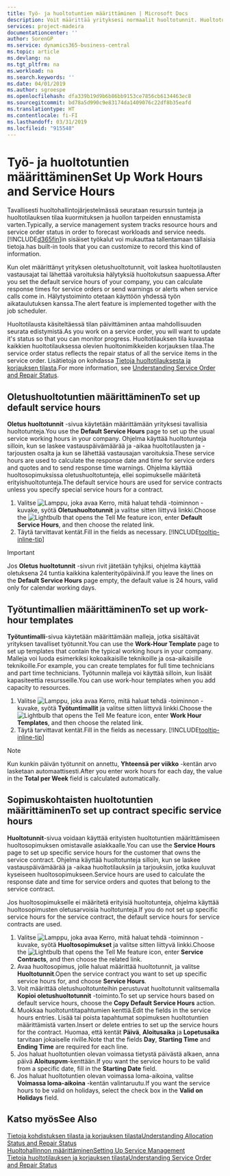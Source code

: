 ```yaml
---
title: Työ- ja huoltotuntien määrittäminen | Microsoft Docs
description: Voit määrittää yrityksesi normaalit huoltotunnit. Huoltotuntien avulla lasketaan huoltotilausten ja -tarjousten vastauspäivämäärä ja -aika osalta ja vastausaikavaroitusten lähettäminen.
services: project-madeira
documentationcenter: ''
author: SorenGP
ms.service: dynamics365-business-central
ms.topic: article
ms.devlang: na
ms.tgt_pltfrm: na
ms.workload: na
ms.search.keywords: ''
ms.date: 04/01/2019
ms.author: sgroespe
ms.openlocfilehash: dfa339b19d9b6b86bb9153ce7856cb6134463ec8
ms.sourcegitcommit: bd78a5d990c9e83174da1409076c22df8b35eafd
ms.translationtype: HT
ms.contentlocale: fi-FI
ms.lasthandoff: 03/31/2019
ms.locfileid: "915548"
---
```

# <a name="set-up-work-hours-and-service-hours"></a><span data-ttu-id="71cd9-104">Työ- ja huoltotuntien määrittäminen</span><span class="sxs-lookup"><span data-stu-id="71cd9-104">Set Up Work Hours and Service Hours</span></span>
<span data-ttu-id="71cd9-105">Tavallisesti huoltohallintojärjestelmässä seurataan resurssin tunteja ja huoltotilauksen tilaa kuormituksen ja huollon tarpeiden ennustamista varten.</span><span class="sxs-lookup"><span data-stu-id="71cd9-105">Typically, a service management system tracks resource hours and service order status in order to forecast workloads and service needs.</span></span> [!INCLUDE[d365fin](includes/d365fin_md.md)]<span data-ttu-id="71cd9-106">in sisäiset työkalut voi mukauttaa tallentamaan tällaisia tietoja.</span><span class="sxs-lookup"><span data-stu-id="71cd9-106">has built-in tools that you can customize to record this kind of information.</span></span>  
  
<span data-ttu-id="71cd9-107">Kun olet määrittänyt yrityksen oletushuoltotunnit, voit laskea huoltotilausten vastausajat tai lähettää varoituksia hälytyksiä huoltokutsun saapuessa.</span><span class="sxs-lookup"><span data-stu-id="71cd9-107">After you set the default service hours of your company, you can calculate response times for service orders or send warnings or alerts when service calls come in.</span></span> <span data-ttu-id="71cd9-108">Hälytystoiminto otetaan käyttöön yhdessä työn aikataulutuksen kanssa.</span><span class="sxs-lookup"><span data-stu-id="71cd9-108">The alert feature is implemented together with the job scheduler.</span></span>   
  
<span data-ttu-id="71cd9-109">Huoltotilausta käsiteltäessä tilan päivittäminen antaa mahdollisuuden seurata edistymistä.</span><span class="sxs-lookup"><span data-stu-id="71cd9-109">As you work on a service order, you will want to update it's status so that you can monitor progress.</span></span> <span data-ttu-id="71cd9-110">Huoltotilauksen tila kuvastaa kaikkien huoltotilauksessa olevien huoltonimikkeiden korjauksen tilaa.</span><span class="sxs-lookup"><span data-stu-id="71cd9-110">The service order status reflects the repair status of all the service items in the service order.</span></span> <span data-ttu-id="71cd9-111">Lisätietoja on kohdassa [Tietoja huoltotilauksesta ja korjauksen tilasta](service-order-repair-status.md).</span><span class="sxs-lookup"><span data-stu-id="71cd9-111">For more information, see [Understanding Service Order and Repair Status](service-order-repair-status.md).</span></span> 

## <a name="to-set-up-default-service-hours"></a><span data-ttu-id="71cd9-112">Oletushuoltotuntien määrittäminen</span><span class="sxs-lookup"><span data-stu-id="71cd9-112">To set up default service hours</span></span>  
<span data-ttu-id="71cd9-113">**Oletus huoltotunnit** -sivua käytetään määrittämään yrityksesi tavallisia huoltotunteja.</span><span class="sxs-lookup"><span data-stu-id="71cd9-113">You use the **Default Service Hours** page to set up the usual service working hours in your company.</span></span> <span data-ttu-id="71cd9-114">Ohjelma käyttää huoltotunteja silloin, kun se laskee vastauspäivämäärää ja -aikaa huoltotilausten ja -tarjousten osalta ja kun se lähettää vastausajan varoituksia.</span><span class="sxs-lookup"><span data-stu-id="71cd9-114">These service hours are used to calculate the response date and time for service orders and quotes and to send response time warnings.</span></span> <span data-ttu-id="71cd9-115">Ohjelma käyttää huoltosopimuksissa oletushuoltotunteja, ellei sopimukselle määritetä erityishuoltotunteja.</span><span class="sxs-lookup"><span data-stu-id="71cd9-115">The default service hours are used for service contracts unless you specify special service hours for a contract.</span></span>  
  
1. <span data-ttu-id="71cd9-116">Valitse ![Lamppu, joka avaa Kerro, mitä haluat tehdä -toiminnon](media/ui-search/search_small.png "Kerro, mitä haluat tehdä") -kuvake, syötä **Oletushuoltotunnit** ja valitse sitten liittyvä linkki.</span><span class="sxs-lookup"><span data-stu-id="71cd9-116">Choose the ![Lightbulb that opens the Tell Me feature](media/ui-search/search_small.png "Tell me what you want to do") icon, enter **Default Service Hours**, and then choose the related link.</span></span>  
2. <span data-ttu-id="71cd9-117">Täytä tarvittavat kentät.</span><span class="sxs-lookup"><span data-stu-id="71cd9-117">Fill in the fields as necessary.</span></span> [!INCLUDE[tooltip-inline-tip](includes/tooltip-inline-tip_md.md)]  
  
> [!IMPORTANT]  
>  <span data-ttu-id="71cd9-118">Jos **Oletus huoltotunnit** -sivun rivit jätetään tyhjiksi, ohjelma käyttää oletuksena 24 tuntia kaikkina kalenterityöpäivinä.</span><span class="sxs-lookup"><span data-stu-id="71cd9-118">If you leave the lines on the **Default Service Hours** page empty, the default value is 24 hours, valid only for calendar working days.</span></span>  
  
## <a name="to-set-up-work-hour-templates"></a><span data-ttu-id="71cd9-119">Työtuntimallien määrittäminen</span><span class="sxs-lookup"><span data-stu-id="71cd9-119">To set up work-hour templates</span></span>
<span data-ttu-id="71cd9-120">**Työtuntimalli**-sivua käytetään määrittämään malleja, jotka sisältävät yrityksen tavalliset työtunnit.</span><span class="sxs-lookup"><span data-stu-id="71cd9-120">You can use the **Work-Hour Template** page to set up templates that contain the typical working hours in your company.</span></span> <span data-ttu-id="71cd9-121">Malleja voi luoda esimerkiksi kokoaikaisille teknikoille ja osa-aikaisille teknikoille.</span><span class="sxs-lookup"><span data-stu-id="71cd9-121">For example, you can create templates for full time technicians and part time technicians.</span></span> <span data-ttu-id="71cd9-122">Työtunnin malleja voi käyttää silloin, kun lisäät kapasiteettia resursseille.</span><span class="sxs-lookup"><span data-stu-id="71cd9-122">You can use work-hour templates when you add capacity to resources.</span></span>  
  
1. <span data-ttu-id="71cd9-123">Valitse ![Lamppu, joka avaa Kerro, mitä haluat tehdä -toiminnon](media/ui-search/search_small.png "Kerro, mitä haluat tehdä") -kuvake, syötä **Työtuntimallit** ja valitse sitten liittyvä linkki.</span><span class="sxs-lookup"><span data-stu-id="71cd9-123">Choose the ![Lightbulb that opens the Tell Me feature](media/ui-search/search_small.png "Tell me what you want to do") icon, enter **Work Hour Templates**, and then choose the related link.</span></span>  
2. <span data-ttu-id="71cd9-124">Täytä tarvittavat kentät.</span><span class="sxs-lookup"><span data-stu-id="71cd9-124">Fill in the fields as necessary.</span></span> [!INCLUDE[tooltip-inline-tip](includes/tooltip-inline-tip_md.md)]  
  
> [!Note]
> <span data-ttu-id="71cd9-125">Kun kunkin päivän työtunnit on annettu, **Yhteensä per viikko** -kentän arvo lasketaan automaattisesti.</span><span class="sxs-lookup"><span data-stu-id="71cd9-125">After you enter work hours for each day, the value in the **Total per Week** field is calculated automatically.</span></span>  

## <a name="to-set-up-contract-specific-service-hours"></a><span data-ttu-id="71cd9-126">Sopimuskohtaisten huoltotuntien määrittäminen</span><span class="sxs-lookup"><span data-stu-id="71cd9-126">To set up contract specific service hours</span></span>  
<span data-ttu-id="71cd9-127">**Huoltotunnit**-sivua voidaan käyttää erityisten huoltotuntien määrittämiseen huoltosopimuksen omistavalle asiakkaalle.</span><span class="sxs-lookup"><span data-stu-id="71cd9-127">You can use the **Service Hours** page to set up specific service hours for the customer that owns the service contract.</span></span> <span data-ttu-id="71cd9-128">Ohjelma käyttää huoltotunteja silloin, kun se laskee vastauspäivämäärää ja -aikaa huoltotilauksiin ja tarjouksiin, jotka kuuluvat kyseiseen huoltosopimukseen.</span><span class="sxs-lookup"><span data-stu-id="71cd9-128">Service hours are used to calculate the response date and time for service orders and quotes that belong to the service contract.</span></span>  
  
<span data-ttu-id="71cd9-129">Jos huoltosopimukselle ei määritetä erityisiä huoltotunteja, ohjelma käyttää huoltosopimusten oletusarvoisia huoltotunteja.</span><span class="sxs-lookup"><span data-stu-id="71cd9-129">If you do not set up specific service hours for the service contract, the default service hours for service contracts are used.</span></span>  
  
1. <span data-ttu-id="71cd9-130">Valitse ![Lamppu, joka avaa Kerro, mitä haluat tehdä -toiminnon](media/ui-search/search_small.png "Kerro, mitä haluat tehdä") -kuvake, syötä **Huoltosopimukset** ja valitse sitten liittyvä linkki.</span><span class="sxs-lookup"><span data-stu-id="71cd9-130">Choose the ![Lightbulb that opens the Tell Me feature](media/ui-search/search_small.png "Tell me what you want to do") icon, enter **Service Contracts**, and then choose the related link.</span></span>  
2. <span data-ttu-id="71cd9-131">Avaa huoltosopimus, jolle haluat määrittää huoltotunnit, ja valitse **Huoltotunnit**.</span><span class="sxs-lookup"><span data-stu-id="71cd9-131">Open the service contract you want to set up specific service hours for, and choose **Service Hours**.</span></span>  
4. <span data-ttu-id="71cd9-132">Voit määrittää oletushuoltotunteihin perustuvat huoltotunnit valitsemalla **Kopioi oletushuoltotunnit** -toiminto.</span><span class="sxs-lookup"><span data-stu-id="71cd9-132">To set up service hours based on default service hours, choose the **Copy Default Service Hours** action.</span></span>  
5. <span data-ttu-id="71cd9-133">Muokkaa huoltotuntitapahtumien kenttiä.</span><span class="sxs-lookup"><span data-stu-id="71cd9-133">Edit the fields in the service hours entries.</span></span> <span data-ttu-id="71cd9-134">Lisää tai poista tapahtumat sopimuksen huoltotuntien määrittämistä varten.</span><span class="sxs-lookup"><span data-stu-id="71cd9-134">Insert or delete entries to set up the service hours for the contract.</span></span> <span data-ttu-id="71cd9-135">Huomaa, että kentät **Päivä**, **Aloitusaika** ja **Lopetusaika** tarvitaan jokaiselle riville.</span><span class="sxs-lookup"><span data-stu-id="71cd9-135">Note that the fields **Day**, **Starting Time** and **Ending Time** are required for each line.</span></span>  
6. <span data-ttu-id="71cd9-136">Jos haluat huoltotuntien olevan voimassa tietystä päivästä alkaen, anna päivä **Aloituspvm**-kenttään.</span><span class="sxs-lookup"><span data-stu-id="71cd9-136">If you want the service hours to be valid from a specific date, fill in the **Starting Date** field.</span></span>  
7. <span data-ttu-id="71cd9-137">Jos haluat huoltotuntien olevan voimassa loma-aikoina, valitse **Voimassa loma-aikoina** -kentän valintaruutu.</span><span class="sxs-lookup"><span data-stu-id="71cd9-137">If you want the service hours to be valid on holidays, select the check box in the **Valid on Holidays** field.</span></span>  

## <a name="see-also"></a><span data-ttu-id="71cd9-138">Katso myös</span><span class="sxs-lookup"><span data-stu-id="71cd9-138">See Also</span></span>  
[<span data-ttu-id="71cd9-139">Tietoja kohdistuksen tilasta ja korjauksen tilasta</span><span class="sxs-lookup"><span data-stu-id="71cd9-139">Understanding Allocation Status and Repair Status</span></span>](service-allocation-status-and-repair-status.md)  
[<span data-ttu-id="71cd9-140">Huoltohallinnon määrittäminen</span><span class="sxs-lookup"><span data-stu-id="71cd9-140">Setting Up Service Management</span></span>](service-setup-service.md)  
[<span data-ttu-id="71cd9-141">Tietoja huoltotilauksen ja korjauksen tilasta</span><span class="sxs-lookup"><span data-stu-id="71cd9-141">Understanding Service Order and Repair Status</span></span>](service-order-repair-status.md)  
